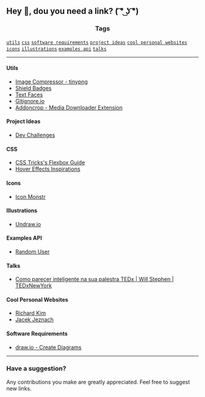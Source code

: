 ## Hey 👋, dou you need a link? ( ͡° ͜ʖ ͡°)

<h3 align="center">Tags</h3>

[`utils`](#utils)
[`css`](#css)
[`software requirements`](#software-requirements)
[`project ideas`](#project-ideas)
[`cool personal websites`](#cool-personal-websites)
[`icons`](#icons)
[`illustrations`](#illustrations)
[`examples api`](#examples-api)
[`talks`](#talks)

<hr/>
  
#### Utils

- [Image Compressor - tinypng](https://tinypng.com/)
- [Shield Badges](https://shields.io/)
- [Text Faces](https://textfac.es/)
- [Gitignore.io](http://gitignore.io/)
- [Addoncrop - Media Downloader Extension](https://addoncrop.com/en/)

#### Project Ideas

- [Dev Challenges](https://www.devchallenge.com.br/challenges)

#### CSS

- [CSS Tricks's Flexbox Guide](https://css-tricks.com/snippets/css/a-guide-to-flexbox/)
- [Hover Effects Inspirations](https://wpdatatables.com/css-image-hover-effects/)


#### Icons

- [Icon Monstr](https://iconmonstr.com/)

#### Illustrations

- [Undraw.io](https://undraw.co/illustrations)

#### Examples API

- [Random User](https://randomuser.me/)

#### Talks

- [Como parecer inteligente na sua palestra TEDx | Will Stephen | TEDxNewYork](https://www.youtube.com/watch?v=8S0FDjFBj8o)

#### Cool Personal Websites

- [Richard Kim](https://cwrichardkim.com/)
- [Jacek Jeznach](https://jacekjeznach.com/)


#### Software Requirements

- [draw.io - Create Diagrams](http://draw.io/)

<hr />

### Have a suggestion?

Any contributions you make are greatly appreciated. Feel free to suggest new links.
